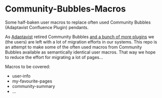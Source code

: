 Community-Bubbles-Macros
========================

Some half-baken user macros to replace often used Community Bubbles (Adaptavist Confluence Plugin) pendants.

As [Adaptavist](http://www.adaptavist.com/) retired Community Bubbles [and a bunch of more plugins](http://www.adaptavist.com/w/announcement-retirement-11-add-ons/) we (the users) are left with a lot of migration efforts in our systems. This repo is an attempt to make some of the often used macros from Community Bubbles available as semantically identical user macros. That way we hope to reduce the effort for migrating a lot of pages...

Macros to be covered:

* user-info
* my-favourite-pages
* community-summary
* ...
